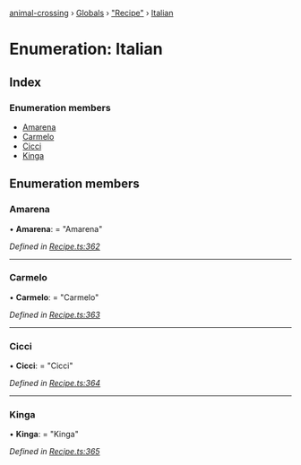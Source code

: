 [animal-crossing](../README.md) › [Globals](../globals.md) › ["Recipe"](../modules/_recipe_.md) › [Italian](_recipe_.italian.md)

# Enumeration: Italian

## Index

### Enumeration members

* [Amarena](_recipe_.italian.md#amarena)
* [Carmelo](_recipe_.italian.md#carmelo)
* [Cicci](_recipe_.italian.md#cicci)
* [Kinga](_recipe_.italian.md#kinga)

## Enumeration members

###  Amarena

• **Amarena**: = "Amarena"

*Defined in [Recipe.ts:362](https://github.com/Norviah/animal-crossing/blob/6476932/module/types/Recipe.ts#L362)*

___

###  Carmelo

• **Carmelo**: = "Carmelo"

*Defined in [Recipe.ts:363](https://github.com/Norviah/animal-crossing/blob/6476932/module/types/Recipe.ts#L363)*

___

###  Cicci

• **Cicci**: = "Cicci"

*Defined in [Recipe.ts:364](https://github.com/Norviah/animal-crossing/blob/6476932/module/types/Recipe.ts#L364)*

___

###  Kinga

• **Kinga**: = "Kinga"

*Defined in [Recipe.ts:365](https://github.com/Norviah/animal-crossing/blob/6476932/module/types/Recipe.ts#L365)*
